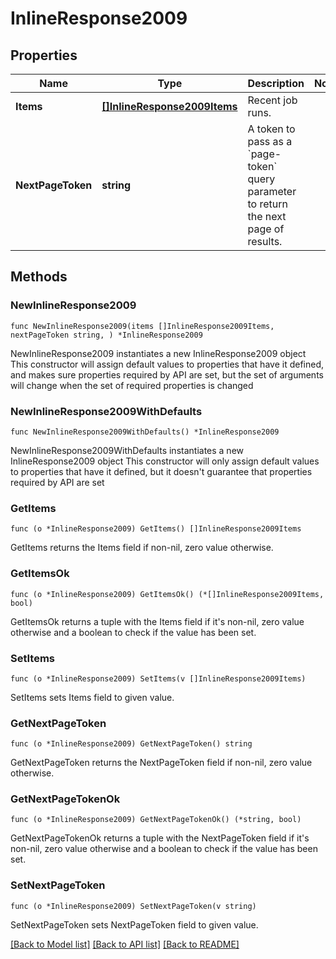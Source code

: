 # InlineResponse2009

## Properties

Name | Type | Description | Notes
------------ | ------------- | ------------- | -------------
**Items** | [**[]InlineResponse2009Items**](InlineResponse2009Items.md) | Recent job runs. | 
**NextPageToken** | **string** | A token to pass as a &#x60;page-token&#x60; query parameter to return the next page of results. | 

## Methods

### NewInlineResponse2009

`func NewInlineResponse2009(items []InlineResponse2009Items, nextPageToken string, ) *InlineResponse2009`

NewInlineResponse2009 instantiates a new InlineResponse2009 object
This constructor will assign default values to properties that have it defined,
and makes sure properties required by API are set, but the set of arguments
will change when the set of required properties is changed

### NewInlineResponse2009WithDefaults

`func NewInlineResponse2009WithDefaults() *InlineResponse2009`

NewInlineResponse2009WithDefaults instantiates a new InlineResponse2009 object
This constructor will only assign default values to properties that have it defined,
but it doesn't guarantee that properties required by API are set

### GetItems

`func (o *InlineResponse2009) GetItems() []InlineResponse2009Items`

GetItems returns the Items field if non-nil, zero value otherwise.

### GetItemsOk

`func (o *InlineResponse2009) GetItemsOk() (*[]InlineResponse2009Items, bool)`

GetItemsOk returns a tuple with the Items field if it's non-nil, zero value otherwise
and a boolean to check if the value has been set.

### SetItems

`func (o *InlineResponse2009) SetItems(v []InlineResponse2009Items)`

SetItems sets Items field to given value.


### GetNextPageToken

`func (o *InlineResponse2009) GetNextPageToken() string`

GetNextPageToken returns the NextPageToken field if non-nil, zero value otherwise.

### GetNextPageTokenOk

`func (o *InlineResponse2009) GetNextPageTokenOk() (*string, bool)`

GetNextPageTokenOk returns a tuple with the NextPageToken field if it's non-nil, zero value otherwise
and a boolean to check if the value has been set.

### SetNextPageToken

`func (o *InlineResponse2009) SetNextPageToken(v string)`

SetNextPageToken sets NextPageToken field to given value.



[[Back to Model list]](../README.md#documentation-for-models) [[Back to API list]](../README.md#documentation-for-api-endpoints) [[Back to README]](../README.md)



